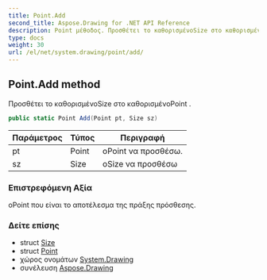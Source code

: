 ```yaml
---
title: Point.Add
second_title: Aspose.Drawing for .NET API Reference
description: Point μέθοδος. Προσθέτει το καθορισμένοSize στο καθορισμένοPoint .
type: docs
weight: 30
url: /el/net/system.drawing/point/add/
---
```

## Point.Add method

Προσθέτει το καθορισμένοSize στο καθορισμένοPoint .

```csharp
public static Point Add(Point pt, Size sz)
```

| Παράμετρος | Τύπος | Περιγραφή |
| --- | --- | --- |
| pt | Point | οPoint να προσθέσω. |
| sz | Size | οSize να προσθέσω |

### Επιστρεφόμενη Αξία

οPoint που είναι το αποτέλεσμα της πράξης πρόσθεσης.

### Δείτε επίσης

* struct [Size](../../size/)
* struct [Point](../)
* χώρος ονομάτων [System.Drawing](../../point/)
* συνέλευση [Aspose.Drawing](../../../)


